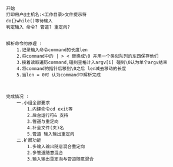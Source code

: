 			开始
			打印用户@主机名:<工作目录>文件提示符
			do{}while()等待输入
			判定输入 命令? 管道? 重定向?
			
			
			解析命令的原理 : 
				1.记录输入命令command的长度len
				2.将command中的 | > < 替换成\0 并用一个类似队列的东西保存他们
				3.接着读取遍历command,碰到空格计入argv[i] 碰到\0认为单个argv结束
				4.将command的指针后移到\0之后 len减去移动的长度
				5.当len = 0时 认为command中解析完成
				
				
				
			完成情况 :
				一.小组全部要求
					1.内建命令cd exit等
					2.后台运行符& 支持
					3.管道与重定向
					4.补全文件(夹)名
					5.管道 输入输出重定向
				二.扩展功能
					1.多输入输出随意混合重定向
					2.多管道随意混合
					3.输入输出重定向与管道随意混合
				
